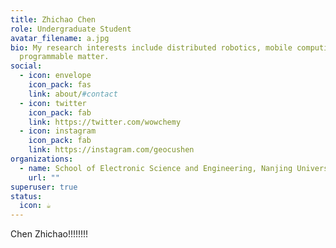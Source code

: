 ```yaml
---
title: Zhichao Chen
role: Undergraduate Student
avatar_filename: a.jpg
bio: My research interests include distributed robotics, mobile computing and
  programmable matter.
social:
  - icon: envelope
    icon_pack: fas
    link: about/#contact
  - icon: twitter
    icon_pack: fab
    link: https://twitter.com/wowchemy
  - icon: instagram
    icon_pack: fab
    link: https://instagram.com/geocushen
organizations:
  - name: School of Electronic Science and Engineering, Nanjing University
    url: ""
superuser: true
status:
  icon: ☕️
---
```

Chen Zhichao!!!!!!!!